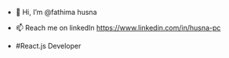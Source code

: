 - 👋 Hi, I’m @fathima husna
- 📫 Reach me on linkedIn https://www.linkedin.com/in/husna-pc


- #React.js Developer
